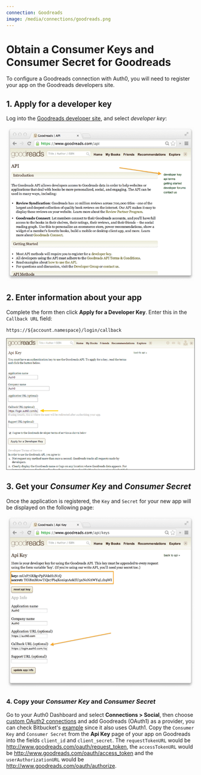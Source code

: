 ```yaml
---
connection: Goodreads
image: /media/connections/goodreads.png
---
```


# Obtain a Consumer Keys and Consumer Secret for Goodreads

To configure a Goodreads connection with Auth0, you will need to register your app on the Goodreads developers site.

## 1. Apply for a developer key

Log into the [Goodreads developer site](https://www.goodreads.com/api), and select *developer key*:

![](/media/articles/connections/social/goodreads/goodreads-register-1.png)

## 2. Enter information about your app

Complete the form then click **Apply for a Developer Key**. Enter this in the `Callback URL` field:

	https://${account.namespace}/login/callback

![](/media/articles/connections/social/goodreads/goodreads-register-2.png)

## 3. Get your *Consumer Key* and *Consumer Secret*

Once the application is registered, the `Key` and `Secret` for your new app will be displayed on the following page:

![](/media/articles/connections/social/goodreads/goodreads-register-3.png)

### 4. Copy your *Consumer Key* and *Consumer Secret*

Go to your Auth0 Dashboard and select **Connections > Social**, then choose [custom OAuth2 connections](/connections/social/oauth2) and add Goodreads (OAuth1) as a provider, you can check Bitbucket's [example](/oauth2-examples) since it also uses OAuth1. Copy the `Consumer Key` and `Consumer Secret` from the **Api Key** page of your app on Goodreads into the fields `client_id` and `client_secret`. The `requestTokenURL` would be http://www.goodreads.com/oauth/request_token, the `accessTokenURL` would be http://www.goodreads.com/oauth/access_token and the `userAuthorizationURL` would be http://www.goodreads.com/oauth/authorize.
